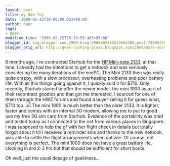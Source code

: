 ```yaml
---
layout: post
title: my New Toy
date: '2009-02-22T20:09:00.003+08:00'
author: Kaer
tags:
- geek
modified_time: '2009-02-22T20:10:53.465+08:00'
blogger_id: tag:blogger.com,1999:blog-5086583722519664585.post-7260528559653781748
blogger_orig_url: http://geek-looking-glass.blogspot.com/2009/02/6-months-ago-i-re-contracted-starhub.html
---
```


6 months ago, I re-contracted 
Starhub for the [HP Mini-note 
2133](http://geek-looking-glass.blogspot.com/2008/07/i-just-want-to-find-sometime-to-leave.html), 
at that time, I already had the intentions to get a netbook and was seriously 
considering the many iterations of the eeePC. The Mini 2133 then was really 
quite crappy, with a slow processor, overheating problems and poor battery 
life. With all this things going against it, I quickly sold it for $710. Only 
recently, Starhub started to offer the newer model, the mini 1000 as part of 
their recontract goodies and that got me interested. I sourced for one of them 
through the HWZ forums and found a buyer selling it for guess what, $710 too. 
![](http://mobile.blogger.ph/wp-content/uploads/2008/11/hp-mini-1000-500x393.jpg) 
The mini 1000 is much better than the older 2133. It is lighter, faster and 
comes with an internal 3G modem, allowing me to put to good use my free 3G sim 
card from Starhub. Evidence of the portability was tried and tested today as I 
connected to the net from various places in Singapore. I was supposed to help 
the gf with her flight check in details but totally forgot about it till I 
received a reminder sms and thanks to the new netbook, was able to settle the 
flight arrangements when outside. Of course, not everything is perfect. The 
mini 1000 does not have a great battery life, clocking in ard 2-3 hrs but that 
should be sufficient for short bouts. 

Oh well, just the usual dosage of geekiness... 